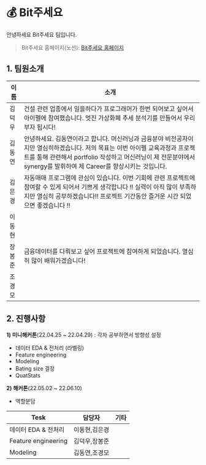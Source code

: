 # 💰 Bit주세요

안녕하세요 Bit주세요 팀입니다.


> Bit주세요 홈페이지(노션): [Bit주세요 홈페이지][Bit주세요]

[Bit주세요]:  https://roan-prince-424.notion.site/Bit-572682b84cf4461eadffd8fcec61f14f "Go bit주세요"


## 1. 팀원소개 
| 이름 | 소개 |
| ------ | ---------------------- |
| 김덕우 | 건설 관련 업종에서 일을하다가 프로그래머가 한번 되어보고 싶어서 아이펠에 참여했습니다. 멋진 가상화폐 추세 분석기를 만들어서 우리 부자 됩시다! |
| 김동연 | 안녕하세요. 김동연이라고 합니다. 머신러닝과 금융분야 비전공자이지만 열심히하겠습니다. 저의 목표는 이번 아이펠 교육과정과 프로젝트를 통해 관련해서 portfolio 작성하고 머신러닝이 제 전문분야에서 synergy를 발휘하여 제 Career를 향상시키는 것입니다.
| 김은경 | 자동매매 프로그램에 관심이 있습니다. 이번 기회에 관련 프로젝트에 참여할 수 있게 되어서 기쁘게 생각합니다 !! 실력이 아직 많이 부족하지만 열심히 공부하겠습니다!! 프로젝트 기간동안 즐거운 시간 되었으면 좋겠습니다 !! |
| 이동현 |  |
| 장봉준 | 금융데이터를 다뤄보고 싶어 프로젝트에 참여하게 되었습니다. 열심히 많이 배워가겠습니다! |
| 조경모 |  |


## 2. 진행사항
**1) 미니해커톤**(22.04.25 ~ 22.04.29) : 각자 공부하면서 방향성 설정
- 데이터 EDA & 전처리 (라벨링)
- Feature engineering
- Modeling
- Bating size 결정
- QuatStats

**2) 해커톤**(22.05.02 ~ 22.06.10)
- 역할분담

| Tesk | 담당자 | 기타 |
| -------  | ------ | ------|
| 데이터 EDA & 전처리 | 이동현,김은경 |  |
| Feature engineering | 김덕우,장봉준 |  |
| Modeling | 김동연,조경모 |  |





